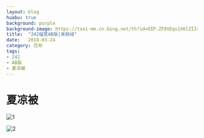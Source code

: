 ```yaml
---
layout: blog
huabu: true
background: purple
background-image: https://tse1-mm.cn.bing.net/th?id=OIP.ZF8VEqs1X6lZII49wNYV0AHaHa&w=300&h=300&p=0&o=5&pid=1.7
title:  "242幅宽AB版|亲肤绒"
date:   2018-03-24
category: 花布
tags:
- 242
- AB版
- 夏凉被
---
```


# 夏凉被
![1](https://timgsa.baidu.com/timg?image&quality=80%20&size=b10000_10000&sec=1522087071013&di=8de6cb218bb86ba47e98d0d0add8064e&imgtype=jpg&src=http%3A%2F%2Fh.hiphotos.baidu.com%2Fimage%2Fpic%2Fitem%2F2f738bd4b31c8701de590fe82b7f9e2f0608ffd5.jpg)

![2](https://timgsa.baidu.com/timg?image&quality=80%20&size=b10000_10000&sec=1522087295445&di=ffbb6f4ea675c5d9c6e0cf847420c657&imgtype=jpg&src=http%3A%2F%2Fb.hiphotos.baidu.com%2Fimage%2Fpic%2Fitem%2F810a19d8bc3eb1352a040bb5aa1ea8d3fc1f44f8.jpg)
